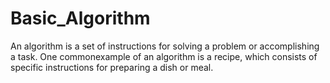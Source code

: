 # Basic_Algorithm
An algorithm is a set of instructions for solving a problem or accomplishing a task. One commonexample of an algorithm is a recipe, which consists of specific instructions for preparing a dish or meal.
